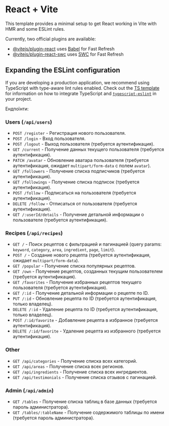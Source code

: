 # React + Vite

This template provides a minimal setup to get React working in Vite with HMR and some ESLint rules.

Currently, two official plugins are available:

- [@vitejs/plugin-react](https://github.com/vitejs/vite-plugin-react/blob/main/packages/plugin-react) uses [Babel](https://babeljs.io/) for Fast Refresh
- [@vitejs/plugin-react-swc](https://github.com/vitejs/vite-plugin-react/blob/main/packages/plugin-react-swc) uses [SWC](https://swc.rs/) for Fast Refresh

## Expanding the ESLint configuration

If you are developing a production application, we recommend using TypeScript with type-aware lint rules enabled. Check out the [TS template](https://github.com/vitejs/vite/tree/main/packages/create-vite/template-react-ts) for information on how to integrate TypeScript and [`typescript-eslint`](https://typescript-eslint.io) in your project.




Ендпоїнти:

### Users (`/api/users`)
- `POST /register` - Регистрация нового пользователя.
- `POST /login` - Вход пользователя.
- `POST /logout` - Выход пользователя (требуется аутентификация).
- `GET /current` - Получение данных текущего пользователя (требуется аутентификация).
- `PATCH /avatar` - Обновление аватара пользователя (требуется аутентификация, ожидает `multipart/form-data` с полем `avatar`).
- `GET /followers` - Получение списка подписчиков (требуется аутентификация).
- `GET /followings` - Получение списка подписок (требуется аутентификация).
- `POST /follow` - Подписаться на пользователя (требуется аутентификация).
- `DELETE /follow` - Отписаться от пользователя (требуется аутентификация).
- `GET /:userId/details` - Получение детальной информации о пользователе (требуется аутентификация).

### Recipes (`/api/recipes`)
- `GET /` - Поиск рецептов с фильтрацией и пагинацией (query params: `keyword`, `category`, `area`, `ingredient`, `page`, `limit`).
- `POST /` - Создание нового рецепта (требуется аутентификация, ожидает `multipart/form-data`).
- `GET /popular` - Получение списка популярных рецептов.
- `GET /own` - Получение рецептов, созданных текущим пользователем (требуется аутентификация).
- `GET /favorites` - Получение избранных рецептов текущего пользователя (требуется аутентификация).
- `GET /:id` - Получение детальной информации о рецепте по ID.
- `PUT /:id` - Обновление рецепта по ID (требуется аутентификация, только владелец).
- `DELETE /:id` - Удаление рецепта по ID (требуется аутентификация, только владелец).
- `POST /:id/favorite` - Добавление рецепта в избранное (требуется аутентификация).
- `DELETE /:id/favorite` - Удаление рецепта из избранного (требуется аутентификация).

### Other
- `GET /api/categories` - Получение списка всех категорий.
- `GET /api/areas` - Получение списка всех регионов.
- `GET /api/ingredients` - Получение списка всех ингредиентов.
- `GET /api/testimonials` - Получение списка отзывов с пагинацией.

### Admin (`/api/admin`)
- `GET /tables` - Получение списка таблиц в базе данных (требуется пароль администратора).
- `GET /tables/:tableName` - Получение содержимого таблицы по имени (требуется пароль администратора).
